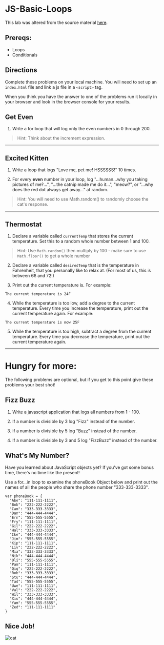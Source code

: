 # JS-Basic-Loops

This lab was altered from the source material [here](https://git.generalassemb.ly/wdi-wc-march2018/Homework/tree/master/Week_One/Wednesday/Arrays-Loops-Conditionals).

## Prereqs:
* Loops
* Conditionals

## Directions

Complete these problems on your local machine. 
You will need to set up an `index.html` file and link a js file in a `<script>` tag.

When you think you have the answer to one of the problems run it locally in your browser and look in the browser console for your results.


## Get Even

1. Write a for loop that will log only the even numbers in 0 through 200.
>Hint: Think about the increment expression.

<hr>

## Excited Kitten

1. Write a loop that logs "Love me, pet me! HSSSSSS!" 10 times.

2. For every **even** number in your loop, log "...human...why you taking pictures of me?...", "...the catnip made me do it...", "meow?", or "...why does the red dot always get away..." at random.

>Hint: You will need to use Math.random() to randomly choose the cat's response.

<hr>

## Thermostat

1. Declare a variable called `currentTemp` that stores the current temperature. Set this to a random whole number between 1 and 100. 

> Hint: Use `Math.random()` then multiply by 100 - make sure to use `Math.floor()` to get a whole number

2. Declare a variable called `desiredTemp` that is the temperature in Fahrenheit, that you personally like to relax at. (For most of us, this is between 68 and 72!)

3. Print out the current temperature is. For example:

```
The current temperature is 24F
```

4. While the temperature is too low, add a degree to the current temperature. Every time you increase the temperature, print out the current temperature again. For example:

```
The current temperature is now 25F
```

5. While the temperature is too high, subtract a degree from the current temperature. Every time you decrease the temperature, print out the current temperature again.

<hr>

# Hungry for more:

The following problems are optional, but if you get to this point give these problems your best shot!

## Fizz Buzz

1. Write a javascript application that logs all numbers from 1 - 100.

2. If a number is divisible by 3 log "Fizz" instead of the number.

3. If a number is divisible by 5 log "Buzz" instead of the number.

4. If a number is divisible by 3 and 5 log "FizzBuzz" instead of the number.

## What's My Number?

Have you learned about JavaScript objects yet? If you've got some bonus time, there's no time like the present!

Use a for...in loop to examine the phoneBook Object below and print out the names of all the people who share the phone number "333-333-3333".

```
var phoneBook = {
  "Abe": "111-111-1111",
  "Bob": "222-222-2222",
  "Cam": "333-333-3333",
  "Dan": "444-444-4444",
  "Ern": "555-555-5555",
  "Fry": "111-111-1111",
  "Gil": "222-222-2222",
  "Hal": "333-333-3333",
  "Ike": "444-444-4444",
  "Jim": "555-555-5555",
  "Kip": "111-111-1111",
  "Liv": "222-222-2222",
  "Mia": "333-333-3333",
  "Nik": "444-444-4444",
  "Oli": "555-555-5555",
  "Pam": "111-111-1111",
  "Qiq": "222-222-2222",
  "Rob": "333-333-3333",
  "Stu": "444-444-4444",
  "Tad": "555-555-5555",
  "Uwe": "111-111-1111",
  "Val": "222-222-2222",
  "Wil": "333-333-3333",
  "Xiu": "444-444-4444",
  "Yam": "555-555-5555",
  "Zed": "111-111-1111"
}
```

## Nice Job!

![cat](https://media.giphy.com/media/3jiLBDyAIZnrd8BwTm/giphy.gif)
